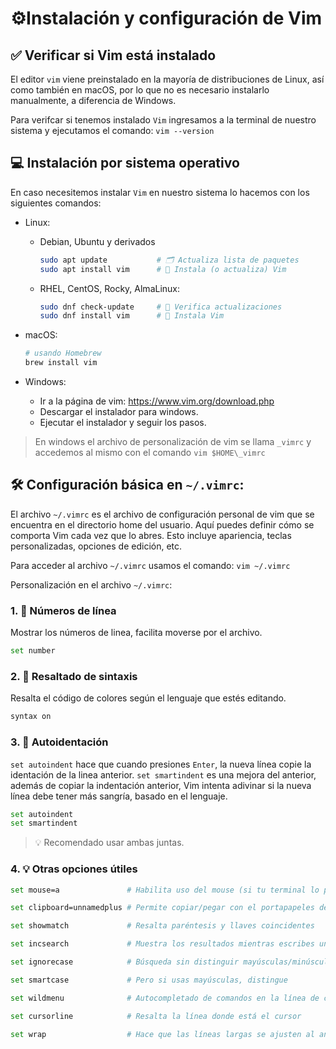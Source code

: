 # ⚙️Instalación y configuración de Vim
## ✅ Verificar si Vim está instalado

El editor `vim` viene preinstalado en la mayoría de distribuciones de Linux, así como también en macOS, por lo que no es necesario instalarlo manualmente, a diferencia de Windows.

Para verifcar si tenemos instalado `Vim` ingresamos a la terminal de nuestro sistema y ejecutamos el comando: `vim --version`

## 💻 Instalación por sistema operativo

En caso necesitemos instalar `Vim` en nuestro sistema lo hacemos con los siguientes comandos:
- Linux:
  - Debian, Ubuntu y derivados
    ```bash
    sudo apt update           # 🗂️ Actualiza lista de paquetes
    sudo apt install vim      # 🚀 Instala (o actualiza) Vim
    ``` 
  - RHEL, CentOS, Rocky, AlmaLinux:
    ```bash
    sudo dnf check-update     # 🔎 Verifica actualizaciones
    sudo dnf install vim      # 🚀 Instala Vim
    ``` 

- macOS:
  ```bash
  # usando Homebrew
  brew install vim
  ```

- Windows:
  - Ir a la página de vim: https://www.vim.org/download.php
  - Descargar el instalador para windows.
  - Ejecutar el instalador y seguir los pasos.
  

> En windows el archivo de personalización de vim se llama `_vimrc` y accedemos al mismo con el comando `vim $HOME\_vimrc`

## 🛠️ Configuración básica en `~/.vimrc`:

El archivo `~/.vimrc` es el archivo de configuración personal de vim que se encuentra en el directorio home del usuario. Aquí puedes definir cómo se comporta Vim cada vez que lo abres. Esto incluye apariencia, teclas personalizadas, opciones de edición, etc.

Para acceder al archivo `~/.vimrc` usamos el comando: `vim ~/.vimrc`

Personalización en el archivo `~/.vimrc`: 

### 1. 📌 Números de línea
Mostrar los números de linea, facilita moverse por el archivo.
```bash
set number
```
### 2. 🎨 Resaltado de sintaxis
Resalta el código de colores según el lenguaje que estés editando.
```bash
syntax on
```
### 3. 🔧 Autoidentación
`set autoindent` hace que cuando presiones `Enter`, la nueva línea copie la identación de la linea anterior.
`set smartindent` es una mejora del anterior, además de copiar la indentación anterior, Vim intenta adivinar si la nueva línea debe tener más sangría, basado en el lenguaje.
```bash
set autoindent
set smartindent
```
> 💡 Recomendado usar ambas juntas.

### 4. 💡 Otras opciones útiles
```bash
set mouse=a               # Habilita uso del mouse (si tu terminal lo permite)

set clipboard=unnamedplus # Permite copiar/pegar con el portapapeles del sistema

set showmatch             # Resalta paréntesis y llaves coincidentes

set incsearch             # Muestra los resultados mientras escribes una búsqueda

set ignorecase            # Búsqueda sin distinguir mayúsculas/minúsculas

set smartcase             # Pero si usas mayúsculas, distingue

set wildmenu              # Autocompletado de comandos en la línea de comandos

set cursorline            # Resalta la línea donde está el cursor

set wrap                  # Hace que las líneas largas se ajusten al ancho de pantalla
```

